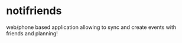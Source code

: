 # notifriends
web/phone based application allowing to sync and create events with friends and planning!
